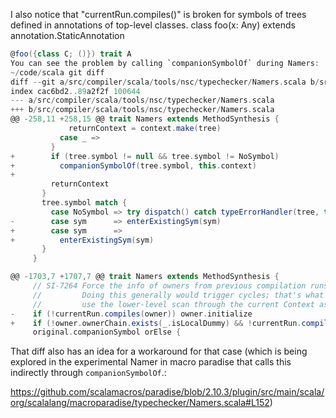 I also notice that "currentRun.compiles(<sym>)" is broken for symbols of trees defined in annotations of top-level classes.
class foo(x: Any) extends annotation.StaticAnnotation

```scala
@foo({class C; ()}) trait A
You can see the problem by calling `companionSymbolOf` during Namers:
~/code/scala git diff
diff --git a/src/compiler/scala/tools/nsc/typechecker/Namers.scala b/src/compiler/scala/tool
index cac6bd2..89a2f2f 100644
--- a/src/compiler/scala/tools/nsc/typechecker/Namers.scala
+++ b/src/compiler/scala/tools/nsc/typechecker/Namers.scala
@@ -258,11 +258,15 @@ trait Namers extends MethodSynthesis {
             returnContext = context.make(tree)
           case _ =>
         }
+        if (tree.symbol != null && tree.symbol != NoSymbol)
+          companionSymbolOf(tree.symbol, this.context)
+
         returnContext
       }
       tree.symbol match {
         case NoSymbol => try dispatch() catch typeErrorHandler(tree, this.context)
-        case sym      => enterExistingSym(sym)
+        case sym      =>
+          enterExistingSym(sym)
       }
     }

@@ -1703,7 +1707,7 @@ trait Namers extends MethodSynthesis {
     // SI-7264 Force the info of owners from previous compilation runs.
     //         Doing this generally would trigger cycles; that's what we also
     //         use the lower-level scan through the current Context as a fall back.
-    if (!currentRun.compiles(owner)) owner.initialize
+    if (!owner.ownerChain.exists(_.isLocalDummy) && !currentRun.compiles(owner)) owner.init
     original.companionSymbol orElse {
```

That diff also has an idea for a workaround for that case (which is being explored in the experimental Namer in macro paradise that calls this indirectly through `companionSymbolOf`.: 

https://github.com/scalamacros/paradise/blob/2.10.3/plugin/src/main/scala/org/scalalang/macroparadise/typechecker/Namers.scala#L152)
